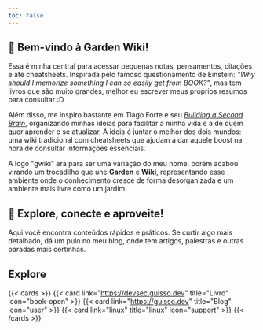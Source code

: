 ```yaml
---
toc: false
---
```


## 🌱 **Bem-vindo à Garden Wiki!**

Essa é minha central para acessar pequenas notas, pensamentos, citações e até cheatsheets. Inspirada pelo famoso questionamento de Einstein: *"Why should I memorize something I can so easily get from BOOK?"*, mas tem livros que são muito grandes, melhor eu escrever meus próprios resumos para consultar :D 

Além disso, me inspiro bastante em Tiago Forte e seu [*Building a Second Brain*](https://www.buildingasecondbrain.com/), organizando minhas ideias para facilitar a minha vida e a de quem quer aprender e se atualizar. A ideia é juntar o melhor dos dois mundos: uma wiki tradicional com cheatsheets que ajudam a dar aquele boost na hora de consultar informações essenciais.

A logo "gwiki" era para ser uma variação do meu nome, porém acabou virando um trocadilho que une **Garden** e **Wiki**, representando esse ambiente onde o conhecimento cresce de forma desorganizada e um ambiente mais livre como um jardim.

## 🚀 **Explore, conecte e aproveite!**  
Aqui você encontra conteúdos rápidos e práticos. Se curtir algo mais detalhado, dá um pulo no meu blog, onde tem artigos, palestras e outras paradas mais certinhas.

## Explore

{{< cards >}}
  {{< card link="https://devsec.guisso.dev" title="Livro" icon="book-open" >}}
  {{< card link="https://guisso.dev" title="Blog" icon="user" >}}
  {{< card link="linux" title="linux" icon="support" >}}
{{< /cards >}}

